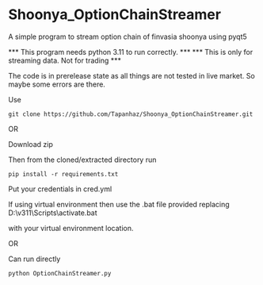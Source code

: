 # Shoonya_OptionChainStreamer
A simple program to stream option chain of finvasia shoonya using pyqt5

*** This program needs python 3.11 to run correctly. ***
*** This is only for streaming data. Not for trading ***

The code is in prerelease state as all things are not tested in live market. So maybe some errors are there.

Use


```
git clone https://github.com/Tapanhaz/Shoonya_OptionChainStreamer.git
```


OR

Download zip 

Then from the cloned/extracted directory run

```
pip install -r requirements.txt
```

Put your credentials in cred.yml

If using virtual environment then use the .bat file provided replacing D:\v311\Scripts\activate.bat

with your virtual environment location.

OR

Can run directly
```
python OptionChainStreamer.py
```



